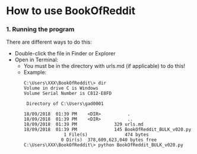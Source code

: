 # How to use BookOfReddit

### 1. Running the program
There are different ways to do this:
  - Double-click the file in Finder or Explorer
  - Open in Terminal:
    - You must be in the directory with urls.md (if applicable) to do this! 
    - Example:
      ```
      C:\Users\XXX\BookOfReddit\> dir
      Volume in drive C is Windows
      Volume Serial Number is C812-E8FD

       Directory of C:\Users\gad0001

      18/09/2018  01:39 PM    <DIR>          .
      18/09/2018  01:39 PM    <DIR>          ..
      18/09/2018  01:39 PM              329 urls.md
      18/09/2018  01:39 PM              145 BookOfReddit_BULK_v020.py
                     1 File(s)              474 bytes
                    0 Dir(s)  378,609,623,040 bytes free
      C:\Users\XXX\BookOfReddit\> python BookOfReddit_BULK_v020.py
      ```
